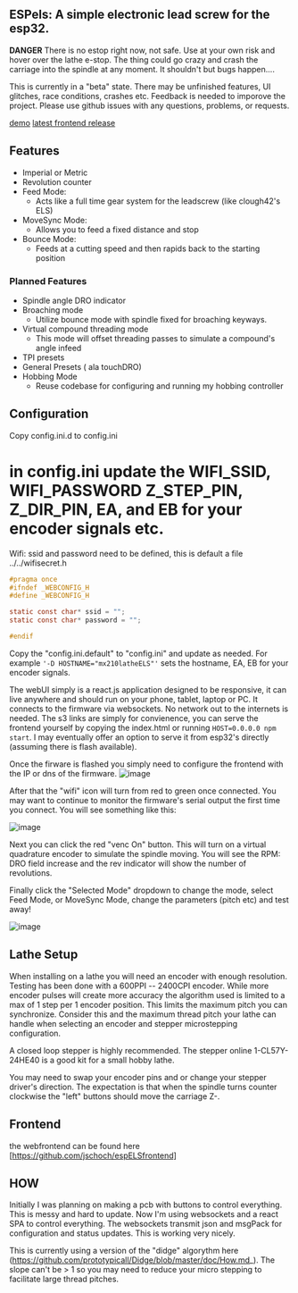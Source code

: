 ## ESPels:  A simple electronic lead screw for the esp32.

__DANGER__
There is no estop right now, not safe.  Use at your own risk and hover over the lathe e-stop.  The thing could go crazy and crash the carriage into the spindle at any moment.   It shouldn't but bugs happen....

This is currently in a "beta" state. There may be unfinished features, UI glitches, race conditions, crashes etc.  Feedback is needed to imporove the project.  Please use github issues with any questions, problems, or requests.

[ demo](https://www.youtube.com/watch?v=uXhqEe8Kw6M&list=PLvpLfzys-jPumkXZj8ZZn11zyY3UYtSkn&index=6)
[latest frontend release](http://espels.s3-us-west-2.amazonaws.com/release_0_0_3/index.html)

## Features

* Imperial or Metric 
* Revolution counter
* Feed Mode:
   * Acts like a full time gear system for the leadscrew (like clough42's ELS)  
* MoveSync Mode:
   * Allows you to feed a fixed distance and stop 
* Bounce Mode:
   * Feeds at a cutting speed and then rapids back to the starting position  

### Planned Features


* Spindle angle DRO indicator
* Broaching mode
  * Utilize bounce mode with spindle fixed for broaching keyways.
* Virtual compound threading mode
   * This mode will offset threading passes to simulate a compound's angle infeed
* TPI presets
* General Presets ( ala touchDRO)
* Hobbing Mode
  * Reuse codebase for configuring and running my hobbing controller 

## Configuration

Copy config.ini.d to config.ini


in config.ini update the WIFI_SSID, WIFI_PASSWORD Z_STEP_PIN, Z_DIR_PIN, EA, and EB for your encoder signals etc.
=======
Wifi:  ssid and password need to be defined, this is default a file ../../wifisecret.h

```c
#pragma once
#ifndef _WEBCONFIG_H
#define _WEBCONFIG_H

static const char* ssid = "";
static const char* password = "";

#endif
```

Copy the "config.ini.default" to "config.ini" and update as needed.  For example `'-D HOSTNAME="mx210latheELS"'` sets the hostname,  EA, EB for your encoder signals.  

The webUI simply is a react.js application designed to be responsive, it can live anywhere and should run on your phone, tablet, laptop or PC.  It connects to the firmware via websockets.  No network out to the internets is needed.  The s3 links are simply for convienence, you can serve the frontend yourself by copying the index.html or running `HOST=0.0.0.0 npm start`.  I may eventually offer an option to serve it from esp32's directly (assuming there is flash available).

Once the firware is flashed you simply need to configure the frontend with the IP or dns of the firmware.
![image](https://user-images.githubusercontent.com/20271/225640770-0720b314-eee3-4650-9613-717a55c63898.png)


After that the "wifi" icon will turn from red to green once connected.  You may want to continue to monitor the firmware's serial output the first time you connect.  You will see something like this:

![image](https://user-images.githubusercontent.com/20271/225632806-9f107f18-0247-4377-a290-8d14f369b59e.png)

Next you can click the red "venc On" button.  This will turn on a virtual quadrature encoder to simulate the spindle moving. You will see the RPM: DRO field increase and the rev indicator will show the number of revolutions.

Finally click the "Selected Mode" dropdown to change the mode, select Feed Mode, or MoveSync Mode, change the parameters (pitch etc) and test away!

![image](https://user-images.githubusercontent.com/20271/225641162-c13e5c4c-d1a8-48b6-bdbc-2bdc5bf3bffc.png)


## Lathe Setup

When installing on a lathe you will need an encoder with enough resolution.  Testing has been done with a 600PPI -- 2400CPI encoder. While more encoder pulses will create more accuracy the algorithm used is limited to a max of 1 step per 1 encoder position.  This limits the maximum pitch you can synchronize.  Consider this and the maximum thread pitch your lathe can handle when selecting an encoder and stepper microstepping configuration.


A closed loop stepper is highly recommended.  The stepper online 1-CL57Y-24HE40 is a good kit for a small hobby lathe.


You may need to swap your encoder pins and or change your stepper driver's direction.  The expectation is that when the spindle turns counter clockwise the "left" buttons should move the carriage Z-.


## Frontend

the webfrontend can be found here [https://github.com/jschoch/espELSfrontend]

## HOW

Initially I was planning on making a pcb with buttons to control everything.  This is messy and hard to update.  Now I'm using websockets and a react SPA to control everything.  The websockets transmit json and msgPack for configuration and status updates.  This is working very nicely.

This is currently using a version of the "didge" algorythm here (https://github.com/prototypicall/Didge/blob/master/doc/How.md_).  The slope can't be > 1 so you may need to reduce your micro stepping to facilitate large thread pitches.



